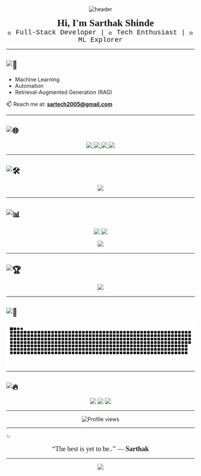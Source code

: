 <!-- Futuristic Aurora Banner -->
<p align="center">
  <img src="https://capsule-render.vercel.app/api?type=waving&color=0:002b1e,50:014d34,100:00ff9d&height=250&section=header&text=Sarthak%20Shinde&fontSize=55&fontColor=ffffff&animation=fadeIn&fontAlignY=38&font=serif" alt="header"/>
</p>

<div align="center" style="font-family: 'Georgia', serif; font-size: 26px; font-weight: bold;">
  👋 Hi, I'm Sarthak Shinde
</div>

<div align="center" style="font-family: 'Courier New', monospace; font-size: 18px;">
  🚀 Full-Stack Developer | 🤖 Tech Enthusiast | 🔬 ML Explorer
</div>

---

## ![🌱](https://img.shields.io/badge/-Currently%20Exploring-014d34?style=for-the-badge&logoColor=white)

- Machine Learning  
- Automation  
- Retrieval-Augmented Generation (RAG)  

📫 Reach me at: **sartech2005@gmail.com**

---

## ![🌐](https://img.shields.io/badge/-Connect%20With%20Me-014d34?style=for-the-badge&logoColor=white)

<p align="center">
  <a href="https://linkedin.com/in/sarthak-shinde-5906802ab" target="_blank">
    <img src="https://img.shields.io/badge/LinkedIn-0A66C2?style=for-the-badge&logo=linkedin&logoColor=white" />
  </a>
  <a href="https://instagram.com/___.sarthakkk.___" target="_blank">
    <img src="https://img.shields.io/badge/Instagram-E4405F?style=for-the-badge&logo=instagram&logoColor=white" />
  </a>
  <a href="https://www.youtube.com/c/@sarthakshinde2570" target="_blank">
    <img src="https://img.shields.io/badge/YouTube-FF0000?style=for-the-badge&logo=youtube&logoColor=white" />
  </a>
  <a href="https://www.leetcode.com/sarthak0416" target="_blank">
    <img src="https://img.shields.io/badge/LeetCode-FFA116?style=for-the-badge&logo=leetcode&logoColor=white" />
  </a>
</p>

---

## ![🛠](https://img.shields.io/badge/-Languages%20&%20Tools-014d34?style=for-the-badge&logoColor=white)

<p align="center">
  <img src="https://skillicons.dev/icons?i=react,nodejs,express,mongodb,mysql,postgres,python,js,html,css,bootstrap,figma,photoshop,c,cpp" />
</p>

---

## ![📊](https://img.shields.io/badge/-GitHub%20Analytics-014d34?style=for-the-badge&logoColor=white)

<p align="center">
  <img src="https://github-readme-stats.vercel.app/api?username=sarthakk04&show_icons=true&theme=tokyonight&count_private=true" height="180" />
  <img src="https://github-readme-stats.vercel.app/api/top-langs/?username=sarthakk04&layout=compact&theme=tokyonight" height="180" />
</p>

<p align="center">
  <img src="https://github-readme-streak-stats.herokuapp.com/?user=sarthakk04&theme=tokyonight" height="180" />
</p>

---

## ![🏆](https://img.shields.io/badge/-GitHub%20Trophies-014d34?style=for-the-badge&logoColor=white)

<p align="center">
  <img src="https://github-profile-trophy.vercel.app/?username=sarthakk04&theme=algolia&margin-w=10&margin-h=10&no-frame=true" />
</p>


---

## ![🐍](https://img.shields.io/badge/-Contribution%20Snake-014d34?style=for-the-badge&logoColor=white)

<p align="center">
  <picture>
    <source media="(prefers-color-scheme: dark)" srcset="https://raw.githubusercontent.com/sarthakk04/sarthakk04/output/github-contribution-grid-snake-dark.svg" />
    <source media="(prefers-color-scheme: light)" srcset="https://raw.githubusercontent.com/sarthakk04/sarthakk04/output/github-contribution-grid-snake.svg" />
    <img alt="snake animation" src="https://raw.githubusercontent.com/sarthakk04/sarthakk04/output/github-contribution-grid-snake.svg" />
  </picture>
</p>

---

## ![🔥](https://img.shields.io/badge/-Fun%20Badges-014d34?style=for-the-badge&logoColor=white)

<p align="center">
  <img src="https://img.shields.io/badge/Code%20Blooded-💻-brightgreen?style=for-the-badge" />
  <img src="https://img.shields.io/badge/Open%20Source%20Lover-❤-blue?style=for-the-badge" />
  <img src="https://img.shields.io/badge/Always%20Learning-📚-orange?style=for-the-badge" />
</p>

---

<p align="center">
  <img src="https://komarev.com/ghpvc/?username=sarthakk04&label=Profile%20Views&color=blueviolet&style=for-the-badge" alt="Profile views"/>
</p>

---

✨ <div align="center" style="font-family: 'Georgia', serif; font-size: 18px;">“The best is yet to be..” — <b>Sarthak</b></div>

---

<!-- Aurora Footer -->
<p align="center">
  <img src="https://capsule-render.vercel.app/api?type=waving&color=0:002b1e,50:014d34,100:00ff9d&height=120&section=footer"/>
</p>
